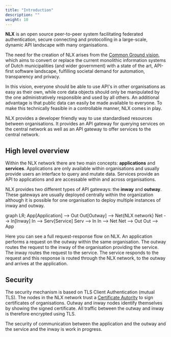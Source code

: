 ```yaml
---
title: "Introduction"
description: ""
weight: 10
---
```


**NLX** is an open source peer-to-peer system facilitating federated authentication, secure connecting and protocolling in a large-scale, dynamic API landscape with many organisations.

The need for the creation of NLX arises from the [Common Ground vision](https://github.com/VNG-Realisatie/common-ground), which aims to convert or replace the current monolithic information systems of Dutch municipalities (and wider government) with a state of the art, API-first software landscape, fulfilling societal demand for automation, transparency and privacy.

In this vision, everyone should be able to use API's in other organisations as easy as their own, while core data objects should only be manipulated by the one administratively responsible and used by all others. An additional advantage is that public data can easily be made available to everyone. To make this technically feasible in a controllable manner, NLX comes in play.

NLX provides a developer friendly way to use standardised resources between organisations. It provides an API gateway for querying services on the central network as well as an API gateway to offer services to the central network.

## High level overview
Within the NLX network there are two main concepts: **applications** and **services**. Applications are only available within organisations and usually provide users an interface to query and mutate data. Services provide an API to applications and are accessable within and across organisations.

NLX provides two different types of API gateways: the **inway** and **outway**. These gateways are usually deployed centrally within the organization although it is possible for one organisation to deploy multiple instances of inway and outway.

<div class="mermaid">
graph LR;
    App[Application] --> Out
    Out[Outway] --> Net{NLX network}
    Net --> In[Inway]
    In --> Serv[Service]
    Serv --> In
    In --> Net
    Net --> Out
    Out --> App
</div>

Here you can see a full request-response flow on NLX. An application performs a request on the outway within the same organisation. The outway routes the request to the inway of the organisation providing the service. The inway routes the request to the service. The service responds to the request and this response is routed through the NLX network, to the outway and arrives at the application.

## Security
The security mechanism is based on TLS Client Authentication (mutual TLS). The nodes in the NLX network trust a [Certificate Autority](https://en.wikipedia.org/wiki/Certificate_authority) to sign certificates of organisations. Outway and inway nodes identify themselves by showing the signed certificate. All traffic between the outway and inway is therefore encrypted using TLS.

The security of communication between the application and the outway and the service and the inway is work in progress.
